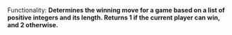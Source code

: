 Functionality: **Determines the winning move for a game based on a list of positive integers and its length. Returns 1 if the current player can win, and 2 otherwise.**